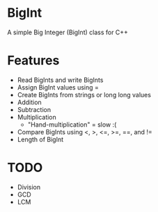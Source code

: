 # BigInt
A simple Big Integer (BigInt) class for C++

# Features
* Read BigInts and write BigInts
* Assign BigInt values using =
* Create BigInts from strings or long long values
* Addition
* Subtraction
* Multiplication
  * "Hand-multiplication" = slow :(
* Compare BigInts using <, >, <=, >=, ==, and !=
* Length of BigInt

# TODO
* Division
* GCD
* LCM
